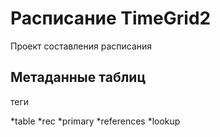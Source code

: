 # Расписание TimeGrid2

Проект составления расписания


## Метаданные таблиц

теги 

*table
*rec
*primary
*references
*lookup
